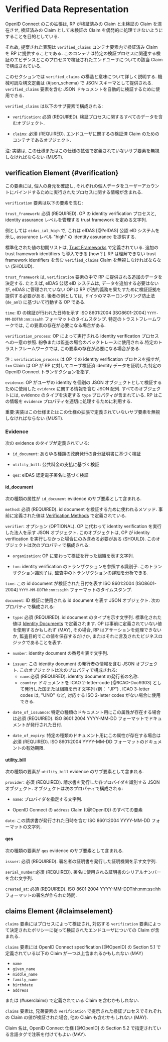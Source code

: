 # Verified Data Representation 

<!-- This extension to OpenID Connect wants to ensure that RPs cannot mix up verified and unverified Claims and incidentally process unverified Claims as verified Claims. -->
OpenID Connect のこの拡張は, RP が検証済みの Claim と未検証の Claim を混在させ, 検証済みの Claim として未検証の Claim を偶発的に処理できないようにすることを目的としている.

<!-- The representation proposed therefore provides the RP with the verified Claims within a container element `verified_claims`. This container is composed of the verification evidence related to a certain verification process and the corresponding Claims about the End-User which were verified in this process. -->
それ故, 提案された表現は `verified_claims` コンテナ要素内で検証済み Claim を RP に提供することである. このコンテナは特定の検証プロセスに関連する検証のエビデンスとこのプロセスで検証されたエンドユーザについての該当 Claim で構成されている.

<!-- This section explains the structure and meaning of `verified_claims` in detail. A machine-readable syntax definition is given as JSON schema in (#json_schema). It can be used to automatically validate JSON documents containing a  `verified_claims` element. --> 
このセクションでは `verified_claims` の構造と意味について詳しく説明する. 機械可読な構文定義は (#json_schema) で JSON スキーマとして提供される. `verified_claims` 要素を含む JSON ドキュメントを自動的に検証するために使用できる.

<!-- `verified_claims` consists of the following sub-elements: -->
`verified_claims` は以下のサブ要素で構成される:

<!-- * `verification`: REQUIRED. Object that contains all data about the verification process. -->
* `verification`: 必須 (REQUIRED). 検証プロセスに関するすべてのデータを含むオブジェクト.
<!-- * `claims`: REQUIRED. Object that is the container for the verified Claims about the End-User. --> 
* `claims`: 必須 (REQUIRED). エンドユーザに関するの検証済 Claim のためのコンテナであるオブジェクト.

<!-- Note: implementations MUST ignore any sub-element not defined in this specification or extensions of this specification. -->
注: 実装は, この仕様またはこの仕様の拡張で定義されていないサブ要素を無視しなければならない (MUST).

## verification Element {#verification}

<!-- This element contains the information about the process conducted to verify a person's identity and bind the respective person data to a user account. -->
この要素には, 個人の身元を確認し, それぞれの個人データをユーザーアカウントにバインドするために実行されたプロセスに関する情報が含まれる.

<!-- The `verification` element consists of the following elements: --> 
`verification` 要素は以下の要素を含む:

<!-- `trust_framework`: REQUIRED. String determing the trust framework governing the identity verification process and the identity assurance level of the OP. --> 
`trust_framework`: 必須 (REQUIRED). OP の identity verification プロセスと, identity assurance レベルを管理する trust framework を定める文字列.

<!-- An example value is `eidas_ial_high`, which denotes a notified eID system under eIDAS [@?eIDAS] providing identity assurance at level of assurance "High". -->
例としては `eidas_ial_high` で, これは eIDAS [@?eIDAS] 公認 eID システムを示し, assurance レベル "high" の identity assurance を提供する.

<!-- An initial list of standardized values is defined in [Trust Frameworks](#predefined_values_tf). Additional trust framework identifiers can be introduced [how?]. RPs SHOULD ignore `verified_claims` claims containing a trust framework id they don't understand. -->
標準化された値の初期リストは, [Trust Frameworks](#predefined_values_tf) で定義されている. 追加の trust framework identifiers も導入できる [how？]. RP は理解できない trust framework identifiers を含む `verified_claims` Claim を無視しなければならない (SHOLUD).

<!-- The `trust_framework` value determines what further data is provided to the RP in the `verification` element. A notified eID system under eIDAS, for example, would not need to provide any further data whereas an OP not governed by eIDAS would need to provide verification evidence in order to allow the RP to fulfill its legal obligations. An example of the latter is an OP acting under the German Anti-Money laundering law (`de_aml`). -->
`trust_framework` は, `verification` 要素の中で RP に提供される追加のデータを決定する. たとえば, eIDAS 公認 eID システムは, データを追加する必要はないが, eIDAS に管理されていない OP は RP が法的義務を果たすために検証証拠を提供する必要がある. 後者の例としては, ドイツのマネーロンダリング防止法 (`de_aml`) に基づいて行動する OP である.

<!-- `time`: Time stamp in ISO 8601:2004 [ISO8601-2004] `YYYY-MM-DDThh:mm:ss±hh` format representing the date and time when identity verification took place. Presence of this element might be required for certain trust frameworks. -->
`time`: ID の検証が行われた日時を示す ISO 8601:2004 [ISO8601-2004] `YYYY-MM-DDThh:mm:ss±hh` フォーマットのタイムスタンプ. 特定のトラストフレームワークでは, この要素の存在が必要になる場合がある.

<!-- `verification_process`: Unique reference to the identity verification process as performed by the OP. Used for backtracing in case of disputes or audits. Presence of this element might be required for certain trust frameworks. -->
`verification_process`: OP によって実行される identity verification プロセスへの一意の参照. 紛争または監査の場合のバックトレースに使用される.特定のトラストフレームワークでは, この要素の存在が必要になる場合がある.

<!-- Note: While `verification_process` refers to the identity verification process at the OP, the `txn` claim refers to a particular OpenID Connect transaction in which the OP attested the user's verified identity data towards a RP. -->
注：`verification_process` は OP での identity verification プロセスを指すが, `txn` Claim は OP が RP に対してユーザ検証済 identity データを証明した特定の OpenID Connect トランザクションを指す.

<!-- `evidence` is a JSON array containing information about the evidence the OP used to verify the user's identity as separate JSON objects. Every object contains the property `type` which determines the type of the evidence. The RP uses this information to process the `evidence` property appropriately. -->
`evidence`: OP がユーザの identity を個別の JSON オブジェクトとして検証するために使用した `evidence` に関する情報を含む JSON 配列. すべてのオブジェクトには, evidence のタイプを決定する `type` プロパティが含まれている. RP はこの情報を `evidence` プロパティを適切に処理するために利用する.

<!-- Important: implementations MUST ignore any sub-element not defined in this specification or extensions of this specification. -->
重要:実装はこの仕様またはこの仕様の拡張で定義されていないサブ要素を無視しなければならない (MUST).

### Evidence 

<!-- The following types of evidence are defined: -->
次の evidence のタイプが定義されている:

<!-- * `id_document`: verification based on any kind of government issued identity document --> 
* `id_document`: あらゆる種類の政府発行の身分証明書に基づく検証
<!-- * `utility_bill`: verification based on a utility bill -->
* `utility_bill`: 公共料金の支払に基づく検証
<!-- * `qes`: verification based on a eIDAS Qualified Electronic Signature -->
* `qes`: eIDAS 認定電子署名に基づく検証

#### id_document

<!-- The following elements are contained in an `id_document` evidence sub-element. --> 
次の種類の属性が `id_document` evidence のサブ要素として含まれる.

<!-- `method`: REQUIRED. The method used to verify the id document. Predefined values are given in  [Verification Methods](#predefined_values_vm) -->
`method`: 必須 (REQUIRED). id document を検証するために使われるメソッド. 事前に定義された値は [Verification Methods](#predefined_values_vm) で定義されている.

<!-- `verifier`: OPTIONAL. A JSON object denoting the legal entity that performed the identity verification on behalf of the OP. This object SHOULD only be included if the OP did not perform the identity verification itself. This object consists of the following properties: -->
`verifier`: オプション (OPTIONAL). OP に代わって identity verification を実行した法人を示す JSON オブジェクト. このオブジェクトは, OP が identity verification を実行しなかった場合にのみ含める必要がある (SHOULD). このオブジェクトは次のプロパティで構成される:

<!-- * `organization`: String denoting the organization which performed the verification on behalf of the OP. --> 
* `organization`: OP に変わって検証を行った組織を表す文字列.
<!-- * `txn`: identifier refering to the identity verification transaction. This transaction identifier can be resolved into transaction details during an audit. -->
* `txn`: identity verification のトランザクションを参照する識別子. このトランザクション識別子は, 監査中のトランザクションの詳細を分析できる.

<!-- `time`: Time stamp in ISO 8601:2004 [ISO8601-2004] `YYYY-MM-DDThh:mm:ss±hh` format representing the date when this id document was verified. --> 
`time`: この id document が検証された日付を表す ISO 8601:2004 [ISO8601-2004] `YYYY-MM-DDThh:mm:ss±hh` フォーマットのタイムスタンプ.

<!-- `document`: A JSON object representing the id document used to perform the id verification. It consists of the following properties: -->
`document`: ID 検証に使用される id document を表す JSON オブジェクト. 次のプロパティで構成される:

<!-- * `type`: REQUIRED. String denoting the type of the id document. Standardized values are defined in [Identity Documents](#predefined_values_idd). The OP MAY use other than the predefined values in which case the RPs will either be unable to process the assertion, just store this value for audit purposes, or apply bespoken business logic to it. -->
* `type`: 必須 (REQUIRED). id document のタイプを示す文字列. 標準化された値は [Identity Documents](#predefined_values_idd) で定義されます. OP は事前に定義されていない値を使用するかもしれず (MAY), その場合, RP はアサーションを処理できないか, 監査目的でこの値を保存するだけか, またはそれに言及されたビジネスロジックであることを表す.
<!-- * `number`: String representing the number of the identity document. -->
* `number`: identity document の番号を表す文字列.
<!-- * `issuer`: A JSON object containg information about the issuer of this identity document. This object consists of the following properties: -->
* `issuer`: この identity document の発行者の情報を含む JSON オブジェクト. このオブジェクトは次のプロパティで構成される:
	<!-- *  `name`: REQUIRED. Designation of the issuer of the identity document -->
	*  `name`:必須 (REQUIRED). identity document の発行者の名称.
	<!-- *  `country`: String denoting the country or organization that issued the document as ICAO 2-letter-code [@!ICAO-Doc9303], e.g. "JP". ICAO 3-letter codes MAY be used when there is no corresponding ISO 2-letter code, such as "UNO". -->
	*  `country`: ドキュメントを ICAO 2-letter-code [@!ICAO-Doc9303] として発行した国または組織を示す文字列 (例： "JP") . ICAO 3-letter codes は, "UNO" など, 対応する ISO 2-letter codes がない場合に使用できる.
<!-- * `date_of_issuance`: REQUIRED if this attribute exists for the particular type of document. The date the document was issued as ISO 8601:2004 YYYY-MM-DD format. -->
* `date_of_issuance`: 特定の種類のドキュメント用にこの属性が存在する場合は必須 (REQUIRED). ISO 8601:2004 YYYY-MM-DD フォーマットでドキュメントが発行された日付.
<!-- * `date_of_expiry`: REQUIRED if this attribute exists for the particular type of document. The date the document will expire as ISO 8601:2004 YYYY-MM-DD format. --> 
* `date_of_expiry`: 特定の種類のドキュメント用にこの属性が存在する場合は必須 (REQUIRED). ISO 8601:2004 YYYY-MM-DD フォーマットのドキュメントの有効期限.

#### utility_bill

<!-- The following elements are contained in a `utility_bill` evidence sub-element. --> 
次の種類の要素が `utility_bill` evidence のサブ要素として含まれる.

<!-- `provider`: REQUIRED. A JSON object identifying the respective provider that issued the bill. The object consists of the following properties: -->
`provider`: 必須 (REQUIRED). 請求書を発行した各プロバイダを識別する JSON オブジェクト. オブジェクトは次のプロパティで構成される:

<!-- * `name`: A String designating the provider. -->
* `name`: プロバイダを指定する文字列.
<!-- * All elements of the OpenID Connect `address` Claim ([@!OpenID]) -->
* OpenID Connect の `address` Claim ([@!OpenID]) のすべての要素

<!-- `date`: A ISO 8601:2004 YYYY-MM-DD formatted string containing the date when this bill was issued. -->
`date`: この請求書が発行された日時を含む ISO 8601:2004 YYYY-MM-DD フォーマットの文字列.

#### qes

<!-- The following elements are contained in a `qes` evidence sub-element. --> 
次の種類の要素が `qes` evidence のサブ要素として含まれる.

<!-- `issuer`: REQUIRED. A String denoting the certification authority that issued the signer's certificate. --> 
`issuer`: 必須 (REQUIRED). 署名者の証明書を発行した証明機関を示す文字列.

<!-- `serial_number`: REQUIRED. String containing the serial number of the certificate used to sign. -->
`serial_number`:必須 (REQUIRED). 署名に使用される証明書のシリアルナンバーを含む文字列.

<!-- `created_at`: REQUIRED. The time the signature was created as ISO 8601:2004 YYYY-MM-DDThh:mm:ss±hh format. -->
`created_at`: 必須 (REQUIRED).  ISO 8601:2004 YYYY-MM-DDThh:mm:ss±hh フォーマットの署名が作られた時間.


## claims Element {#claimselement}

<!-- The `claims` element contains the claims about the End-User which were verified by the process and according to the policies determined by the corresponding `verification` element. -->
`claims` 要素にはプロセスによって検証され, 対応する `verification` 要素によって決定されたポリシーに従って検証されたエンドユーザについての Claim が含まれる.

<!-- The `claims` element MAY contain one or more of the following Claims as defined in Section 5.1 of the OpenID Connect specification [@!OpenID] -->
`claims` 要素には OpenID Connect specification [@!OpenID] の Section 5.1 で定義されている以下の Claim が一つ以上含まれるかもしれない (MAY)

* `name`
* `given_name`
* `middle_name`
* `family_name`
* `birthdate`
* `address`

<!-- or the claims defined in (#userclaims). -->
または (#userclaims) で定義されている Claim を含むかもしれない.

<!-- The `claims` element MAY also contain other claims given the value of the respective claim was verified in the verification process represented by the sibling `verification` element. -->
`claims` 要素は, 兄弟要素の `verification` で提示された検証プロセスでそれぞれの Claim の値が検証された場合, 他の Claim も含むかもしれない (MAY).

<!-- Claim names MAY be annotated with language tags as specified in Section 5.2 of the OpenID Connect specification [@!OpenID]. -->
Claim 名は, OpenID Connect 仕様 [@!OpenID] の Section 5.2 で指定されている言語タグで注釈を付けてもよい (MAY).

